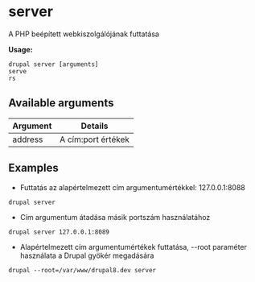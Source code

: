 # server
A PHP beépített webkiszolgálójának futtatása

**Usage:**
```
drupal server [arguments]
serve
rs
```

## Available arguments
Argument | Details
---------|-------------
address | A cím:port értékek

## Examples
* Futtatás az alapértelmezett cím argumentumértékkel: 127.0.0.1:8088
```
drupal server
```
* Cím argumentum átadása másik portszám használatához
```
drupal server 127.0.0.1:8089
```
* Alapértelmezett cím argumentumértékek futtatása, --root paraméter használata a Drupal gyökér megadására
```
drupal --root=/var/www/drupal8.dev server
```
